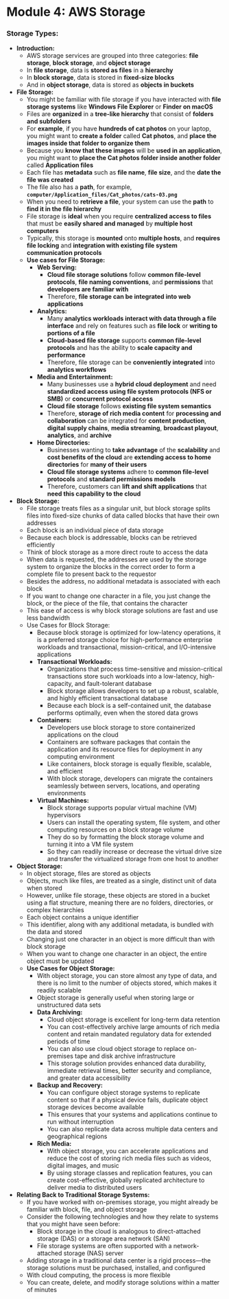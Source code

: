 # Module 4: AWS Storage

### Storage Types:
* **Introduction:**
  * AWS storage services are grouped into three categories: **file storage**, **block storage**, and **object storage**
  * In **file storage**, data is **stored as files** in a **hierarchy**
  * In **block storage**, data is stored in **fixed-size blocks**
  * And in **object storage**, data is stored as **objects in buckets**
* **File Storage:**
  * You might be familiar with file storage if you have interacted with **file storage systems** like **Windows File 
    Explorer** or **Finder on macOS**
  * Files are **organized** in a **tree-like hierarchy** that consist of **folders and subfolders**
  * For **example**, if you have **hundreds of cat photos** on your laptop, you might want to **create a folder** called 
    **Cat photos**, and **place the images inside that folder to organize them**
  * Because you **know that these images** will be **used in an application**, you might want to **place the Cat photos 
    folder inside another folder** called **Application files**
  * Each file has **metadata** such as **file name**, **file size**, and the **date the file was created**
  * The file also has a **path**, for example, **`computer/Application_files/Cat_photos/cats-03.png`**
  * When you need to **retrieve a file**, your system can use the **path** to **find it in the file hierarchy**
  * File storage is **ideal** when you require **centralized access to files** that must be **easily shared and 
    managed** by **multiple host computers**
  * Typically, this storage is **mounted** onto **multiple hosts**, and **requires file locking** and **integration with 
    existing file system communication protocols**
  * **Use cases for File Storage:**
    * **Web Serving:**
      * **Cloud file storage solutions** follow **common file-level protocols**, **file naming conventions**, and 
        **permissions** that **developers are familiar with**
      * Therefore, **file storage can be integrated into web applications**
    * **Analytics:**
      * Many **analytics workloads interact with data through a file interface** and rely on features such as **file 
        lock** or **writing to portions of a file**
      * **Cloud-based file storage** supports **common file-level protocols** and has the ability to **scale capacity 
        and performance**
      * Therefore, file storage can be **conveniently integrated** into **analytics workflows**
    * **Media and Entertainment:**
      * Many businesses use a **hybrid cloud deployment** and need **standardized access using file system protocols 
        (NFS or SMB)** or **concurrent protocol access**
      * **Cloud file storage** follows **existing file system semantics**
      * Therefore, **storage of rich media content** for **processing and collaboration** can be integrated for 
        **content production**, **digital supply chains**, **media streaming**, **broadcast playout**, **analytics**, 
        and **archive**
    * **Home Directories:**
      * Businesses wanting to **take advantage** of the **scalability** and **cost benefits of the cloud** are 
        **extending access to home directories** for **many of their users**
      * **Cloud file storage systems** adhere to **common file-level protocols** and **standard permissions models**
      * Therefore, customers can **lift and shift applications** that **need this capability to the cloud**
* **Block Storage:**
  * File storage treats files as a singular unit, but block storage splits files into fixed-size chunks of data called 
    blocks that have their own addresses
  * Each block is an individual piece of data storage
  * Because each block is addressable, blocks can be retrieved efficiently
  * Think of block storage as a more direct route to access the data
  * When data is requested, the addresses are used by the storage system to organize the blocks in the correct order to 
    form a complete file to present back to the requestor
  * Besides the address, no additional metadata is associated with each block
  * If you want to change one character in a file, you just change the block, or the piece of the file, that contains 
    the character
  * This ease of access is why block storage solutions are fast and use less bandwidth
  * Use Cases for Block Storage:
    * Because block storage is optimized for low-latency operations, it is a preferred storage choice for 
      high-performance enterprise workloads and transactional, mission-critical, and I/O-intensive applications
    * **Transactional Workloads:**
      * Organizations that process time-sensitive and mission-critical transactions store such workloads into a 
        low-latency, high-capacity, and fault-tolerant database
      * Block storage allows developers to set up a robust, scalable, and highly efficient transactional database
      * Because each block is a self-contained unit, the database performs optimally, even when the stored data grows
    * **Containers:**
      * Developers use block storage to store containerized applications on the cloud
      * Containers are software packages that contain the application and its resource files for deployment in any 
        computing environment
      * Like containers, block storage is equally flexible, scalable, and efficient
      * With block storage, developers can migrate the containers seamlessly between servers, locations, and operating 
        environments
    * **Virtual Machines:**
      * Block storage supports popular virtual machine (VM) hypervisors
      * Users can install the operating system, file system, and other computing resources on a block storage volume
      * They do so by formatting the block storage volume and turning it into a VM file system
      * So they can readily increase or decrease the virtual drive size and transfer the virtualized storage from one 
        host to another
* **Object Storage:**
  * In object storage, files are stored as objects
  * Objects, much like files, are treated as a single, distinct unit of data when stored
  * However, unlike file storage, these objects are stored in a bucket using a flat structure, meaning there are no 
    folders, directories, or complex hierarchies
  * Each object contains a unique identifier
  * This identifier, along with any additional metadata, is bundled with the data and stored
  * Changing just one character in an object is more difficult than with block storage
  * When you want to change one character in an object, the entire object must be updated
  * **Use Cases for Object Storage:**
    * With object storage, you can store almost any type of data, and there is no limit to the number of objects stored, 
      which makes it readily scalable
    * Object storage is generally useful when storing large or unstructured data sets
    * **Data Archiving:**
      * Cloud object storage is excellent for long-term data retention
      * You can cost-effectively archive large amounts of rich media content and retain mandated regulatory data for 
        extended periods of time
      * You can also use cloud object storage to replace on-premises tape and disk archive infrastructure
      * This storage solution provides enhanced data durability, immediate retrieval times, better security and 
        compliance, and greater data accessibility
    * **Backup and Recovery:**
      * You can configure object storage systems to replicate content so that if a physical device fails, duplicate 
        object storage devices become available
      * This ensures that your systems and applications continue to run without interruption
      * You can also replicate data across multiple data centers and geographical regions
    * **Rich Media:**
      * With object storage, you can accelerate applications and reduce the cost of storing rich media files such as 
        videos, digital images, and music
      * By using storage classes and replication features, you can create cost-effective, globally replicated 
        architecture to deliver media to distributed users
* **Relating Back to Traditional Storage Systems:**
  * If you have worked with on-premises storage, you might already be familiar with block, file, and object storage
  * Consider the following technologies and how they relate to systems that you might have seen before:
    * Block storage in the cloud is analogous to direct-attached storage (DAS) or a storage area network (SAN)
    * File storage systems are often supported with a network-attached storage (NAS) server
  * Adding storage in a traditional data center is a rigid process—the storage solutions must be purchased, installed, 
    and configured
  * With cloud computing, the process is more flexible
  * You can create, delete, and modify storage solutions within a matter of minutes
